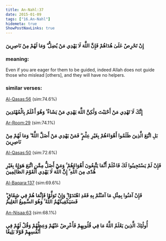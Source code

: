 ```yaml
---
title: An-Nahl:37
date: 2015-01-09
tags: ["16.An-Nahl"]
hidemeta: true 
ShowPostNavLinks: true 
---
```

### إِنْ تَحْرِصْ عَلَىٰ هُدَاهُمْ فَإِنَّ اللَّهَ لَا يَهْدِي مَنْ يُضِلُّ ۖ وَمَا لَهُمْ مِنْ نَاصِرِينَ
### meaning: 
Even if you are eager for them to be guided, indeed Allah does not guide those who mislead [others], and they will have no helpers.
### similar verses: 

[Al-Qasas:56](/28/56) (sim:74.6%)

### إِنَّكَ لَا تَهْدِي مَنْ أَحْبَبْتَ وَلَٰكِنَّ اللَّهَ يَهْدِي مَنْ يَشَاءُ ۚ وَهُوَ أَعْلَمُ بِالْمُهْتَدِينَ

[Ar-Room:29](/30/29) (sim:74.1%)

### بَلِ اتَّبَعَ الَّذِينَ ظَلَمُوا أَهْوَاءَهُمْ بِغَيْرِ عِلْمٍ ۖ فَمَنْ يَهْدِي مَنْ أَضَلَّ اللَّهُ ۖ وَمَا لَهُمْ مِنْ نَاصِرِينَ

[Al-Qasas:50](/28/50) (sim:72.6%)

### فَإِنْ لَمْ يَسْتَجِيبُوا لَكَ فَاعْلَمْ أَنَّمَا يَتَّبِعُونَ أَهْوَاءَهُمْ ۚ وَمَنْ أَضَلُّ مِمَّنِ اتَّبَعَ هَوَاهُ بِغَيْرِ هُدًى مِنَ اللَّهِ ۚ إِنَّ اللَّهَ لَا يَهْدِي الْقَوْمَ الظَّالِمِينَ

[Al-Baqara:137](/2/137) (sim:69.6%)

### فَإِنْ آمَنُوا بِمِثْلِ مَا آمَنْتُمْ بِهِ فَقَدِ اهْتَدَوْا ۖ وَإِنْ تَوَلَّوْا فَإِنَّمَا هُمْ فِي شِقَاقٍ ۖ فَسَيَكْفِيكَهُمُ اللَّهُ ۚ وَهُوَ السَّمِيعُ الْعَلِيمُ

[An-Nisaa:63](/4/63) (sim:68.1%)

### أُولَٰئِكَ الَّذِينَ يَعْلَمُ اللَّهُ مَا فِي قُلُوبِهِمْ فَأَعْرِضْ عَنْهُمْ وَعِظْهُمْ وَقُلْ لَهُمْ فِي أَنْفُسِهِمْ قَوْلًا بَلِيغًا
